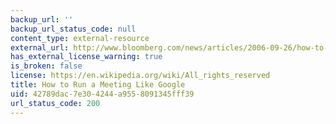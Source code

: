 ```yaml
---
backup_url: ''
backup_url_status_code: null
content_type: external-resource
external_url: http://www.bloomberg.com/news/articles/2006-09-26/how-to-run-a-meeting-like-google
has_external_license_warning: true
is_broken: false
license: https://en.wikipedia.org/wiki/All_rights_reserved
title: How to Run a Meeting Like Google
uid: 42789dac-7e30-4244-a955-8091345fff39
url_status_code: 200
---
```

